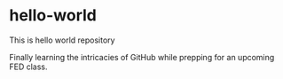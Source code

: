 # hello-world
This is hello world repository

Finally learning the intricacies of GitHub while prepping for an upcoming FED class.
